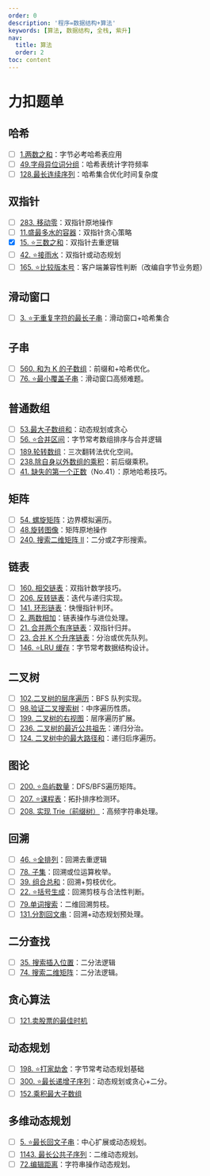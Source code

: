 ```yaml
---
order: 0
description: '程序=数据结构+算法'
keywords: [算法, 数据结构, 全栈, 紫升]
nav:
  title: 算法
  order: 2
toc: content
---
```


# 力扣题单

## 哈希

- [ ] [1. ​两数之和](/algorithm/1_two-sum)：字节必考哈希表应用
- [ ] [49. ​字母异位词分组](/algorithm/49_group-anagrams)：哈希表统计字符频率
- [ ] [128. ​最长连续序列](/algorithm/128_longest-consecutive-sequence)：哈希集合优化时间复杂度

## 双指针

- [ ] ​[283. 移动零](/algorithm/283_move-zeroes)：双指针原地操作
- [ ] [11. ​盛最多水的容器](/algorithm/11_container-with-most-water)：双指针贪心策略
- [x] [15. ⭐️​三数之和](/algorithm/15_3sum)：双指针去重逻辑
- [ ] ​[42. ⭐️接雨水​](/algorithm/42_trapping-rain-water)：双指针或动态规划
- [ ] [165. ⭐️比较版本号](/algorithm/165_compare-version-numbers)：客户端兼容性判断（改编自字节业务题）

## 滑动窗口

- [ ] [3. ⭐️​无重复字符的最长子串​](/algorithm/3_longest-substring-without-repeating-characters)：滑动窗口+哈希集合

## 子串

- [ ] [560. ​和为 K 的子数组](/algorithm/560_subarray-sum-equals-k)：前缀和+哈希优化。
- [ ] ​[76. ⭐️最小覆盖子串](/algorithm/76_minimum-window-substring)：滑动窗口高频难题。

## 普通数组

- [ ] [53. ​最大子数组和](/algorithm/53_maximum-subarray)：动态规划或贪心
- [ ] [56. ⭐️合并区间](/algorithm/56_merge-intervals)：字节常考数组排序与合并逻辑
- [ ] [189. ​轮转数组](/algorithm/189_rotate-array)：三次翻转法优化空间。
- [ ] [238. ​除自身以外数组的乘积​](/algorithm/238_product-of-array-except-self)：前后缀乘积。
- [ ] [​41. 缺失的第一个正数](/algorithm/41_first-missing-positive)​（No.41）：原地哈希技巧。

## 矩阵

- [ ] [​54. 螺旋矩阵](/algorithm/54_spiral-matrix)​：边界模拟遍历。
- [ ] [48. ​旋转图像](/algorithm/48_rotate-image)：矩阵原地操作
- [ ] [240. ​搜索二维矩阵 II​](/algorithm/240_search-a-2d-matrix-ii)：二分或Z字形搜索。

## 链表

- [ ] [​160. 相交链表​](/algorithm/160_intersection-of-two-linked-lists)：双指针数学技巧。
- [ ] [206. 反转链表](/algorithm/206_reverse-linked-list)：迭代与递归实现。
- [ ] [141. 环形链表​](/algorithm/141_linked-list-cycle)：快慢指针判环。
- [ ] ​[2. 两数相加](/algorithm/2_add-two-numbers)：链表操作与进位处理。
- [ ] [21. 合并两个有序链表](/algorithm/21_merge-two-sorted-lists)：双指针归并。
- [ ] [23. 合并 K 个升序链表](/algorithm/23_merge-k-sorted-lists)：分治或优先队列。
- [ ] [146. ⭐️​LRU 缓存](/algorithm/146_lru-cache)：字节常考数据结构设计。

## 二叉树

- [ ] [102. ​二叉树的层序遍历](/algorithm/102_binary-tree-level-order-traversal)：BFS 队列实现。
- [ ] [98. ​验证二叉搜索树](/algorithm/98_validate-binary-search-tree)：中序遍历性质。
- [ ] [​199. 二叉树的右视图](/algorithm/199_binary-tree-right-side-view)：层序遍历扩展。
- [ ] [​236. 二叉树的最近公共祖先](/algorithm/236_lowest-common-ancestor-of-a-binary-tree)：递归分治。
- [ ] [​124. 二叉树中的最大路径和](/algorithm/124_binary-tree-maximum-path-sum)：递归后序遍历。

## 图论

- [ ] [200. ⭐️​岛屿数量](/algorithm/200_number-of-islands)：DFS/BFS遍历矩阵。
- [ ] [​207. ⭐️课程表](/algorithm/207_course-schedule)​：拓扑排序检测环。
- [ ] [​208. 实现 Trie（前缀树）](/algotithm/208_implement-trie-prefix-tree)​​：高频字符串处理。

## 回溯

- [ ] [46. ⭐️​全排列](/algorithm/46_permutations)：回溯去重逻辑
- [ ] [​78. 子集](/algorithm/78_subsets)：回溯或位运算枚举。
- [ ] [​39. 组合总和](/algorithm/39_combination-sum)：回溯+剪枝优化。
- [ ] [22. ⭐️​括号生成](/algorithm/22_generate-parentheses)：回溯剪枝与合法性判断。
- [ ] [79. ​单词搜索](/algorithm/79_word-search)：二维回溯剪枝。
- [ ] [131. ​分割回文串](/algorithm/131_palindrome-partitioning)​：回溯+动态规划预处理。

## 二分查找

- [ ] [35. 搜索插入位置](/algorithm/35_search-insert-position)：二分法逻辑
- [ ] ​[74. 搜索二维矩阵​](/algorithm/74_search-a-2d-matrix)：二分法逻辑。

## 贪心算法

- [ ] [121.卖股票的最佳时机](/algorithm/121_best-time-to-buy-and-sell-stock)

## 动态规划

- [ ] [198. ⭐️​打家劫舍](/algorithm/198_house-robber)：字节常考动态规划基础
- [ ] [300. ⭐️​最长递增子序列](/algorithm/300_longest-increasing-subsequence)：动态规划或贪心+二分。
- [ ] [152. ​乘积最大子数组​](/algorithm/152_maximum-product-subarray)

## 多维动态规划

- [ ] [5. ⭐️​最长回文子串](/algorithm/5_longest-palindromic-substring)：中心扩展或动态规划。
- [ ] ​[1143. 最长公共子序列](/algorithm/1143_longest-common-subsequence)：二维动态规划。
- [ ] [72. ​编辑距离](/algorithm/72_edit-distance)：字符串操作动态规划。
